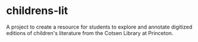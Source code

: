 childrens-lit
=============

A project to create a resource for students to explore and annotate digitized editions of children's literature from the Cotsen Library at Princeton.
